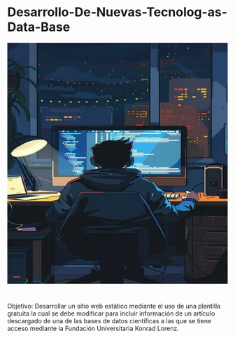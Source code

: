 # Desarrollo-De-Nuevas-Tecnolog-as-Data-Base
<p align="center">
  <img width="600" height="550" src="Assets/Developer programmer-Программист-разработчик.jpeg" alt="Desarrollo-De-Nuevas-Tecnolog-as-Data-Base">
</p>

# 
Objetivo: Desarrollar un sitio web estático mediante el uso de una plantilla gratuita la cual se debe modificar para incluir información de un artículo descargado de una de las bases de datos científicas a las que se tiene acceso mediante la Fundación Universitaria Konrad Lorenz.
